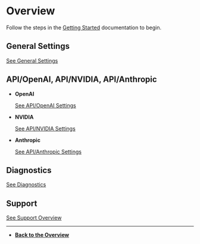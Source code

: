 # Overview

Follow the steps in the [Getting Started](getting-started.md) documentation to begin.

## General Settings

[See General Settings](general/general.md)

## API/OpenAI, API/NVIDIA, API/Anthropic

- **OpenAI**

    [See API/OpenAI Settings](api-settings/api-openai-settings.md)

- **NVIDIA**

    [See API/NVIDIA Settings](api-settings/api-nvidia-settings.md)

- **Anthropic**

    [See API/Anthropic Settings](api-settings/api-anthropic-settings.md)

## Diagnostics

[See Diagnostics](diagnostics/diagnostics.md)

## Support

[See Support Overview](/overview.md)

---

- **[Back to the Overview](/overview.md)**
